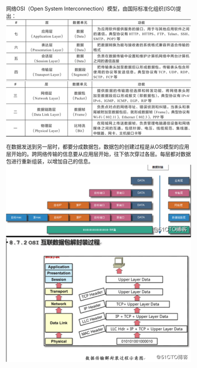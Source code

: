 网络OSI（Open System Interconnection）模型，由国际标准化组织(ISO)提出：
![OSI网络模型-1](https://github.com/xiaoyuge/Tech-Notes/blob/main/%E4%BA%92%E8%81%94%E7%BD%91%E7%BD%91%E7%BB%9C%E6%9E%B6%E6%9E%84/resources/OSI-1.png)\
![OSI网络模型-2](https://github.com/xiaoyuge/Tech-Notes/blob/main/%E4%BA%92%E8%81%94%E7%BD%91%E7%BD%91%E7%BB%9C%E6%9E%B6%E6%9E%84/resources/OSI-2.png)

在数据发送到另一层时，都要分成数据包，数据包的创建过程是从OSI模型的应用层开始的。跨网络传输的信息要从应用层开始，往下依次穿过各层。每层都对数据包进行重新组装，以增加自己的信息。\
![OSI-package](https://github.com/xiaoyuge/Tech-Notes/blob/main/%E4%BA%92%E8%81%94%E7%BD%91%E7%BD%91%E7%BB%9C%E6%9E%B6%E6%9E%84/resources/OSI-package.png)\
![OSI-unpackage](https://github.com/xiaoyuge/Tech-Notes/blob/main/%E4%BA%92%E8%81%94%E7%BD%91%E7%BD%91%E7%BB%9C%E6%9E%B6%E6%9E%84/resources/OSI-unpackage.png)




